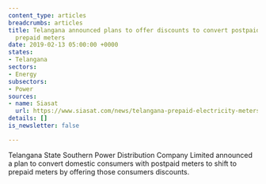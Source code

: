```yaml
---
content_type: articles
breadcrumbs: articles
title: Telangana announced plans to offer discounts to convert postpaid meters to
  prepaid meters
date: 2019-02-13 05:00:00 +0000
states:
- Telangana
sectors:
- Energy
subsectors:
- Power
sources:
- name: Siasat
  url: https://www.siasat.com/news/telangana-prepaid-electricity-meters-be-installed-soon-herere-details-1465463/
details: []
is_newsletter: false

---
```

Telangana State Southern Power Distribution Company Limited announced a plan to convert domestic consumers with postpaid meters to shift to prepaid meters by offering those consumers discounts.
